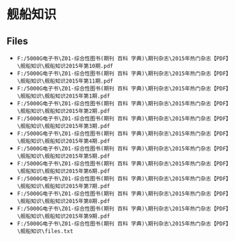 # 舰船知识

## Files

- `F:/5000G电子书\Z01-综合性图书(期刊 百科 字典)\期刊杂志\2015年热门杂志【PDF】\舰船知识\舰船知识2015年第10期.pdf`
- `F:/5000G电子书\Z01-综合性图书(期刊 百科 字典)\期刊杂志\2015年热门杂志【PDF】\舰船知识\舰船知识2015年第11期.pdf`
- `F:/5000G电子书\Z01-综合性图书(期刊 百科 字典)\期刊杂志\2015年热门杂志【PDF】\舰船知识\舰船知识2015年第1期.pdf`
- `F:/5000G电子书\Z01-综合性图书(期刊 百科 字典)\期刊杂志\2015年热门杂志【PDF】\舰船知识\舰船知识2015年第2期.pdf`
- `F:/5000G电子书\Z01-综合性图书(期刊 百科 字典)\期刊杂志\2015年热门杂志【PDF】\舰船知识\舰船知识2015年第3期.pdf`
- `F:/5000G电子书\Z01-综合性图书(期刊 百科 字典)\期刊杂志\2015年热门杂志【PDF】\舰船知识\舰船知识2015年第4期.pdf`
- `F:/5000G电子书\Z01-综合性图书(期刊 百科 字典)\期刊杂志\2015年热门杂志【PDF】\舰船知识\舰船知识2015年第5期.pdf`
- `F:/5000G电子书\Z01-综合性图书(期刊 百科 字典)\期刊杂志\2015年热门杂志【PDF】\舰船知识\舰船知识2015年第6期.pdf`
- `F:/5000G电子书\Z01-综合性图书(期刊 百科 字典)\期刊杂志\2015年热门杂志【PDF】\舰船知识\舰船知识2015年第7期.pdf`
- `F:/5000G电子书\Z01-综合性图书(期刊 百科 字典)\期刊杂志\2015年热门杂志【PDF】\舰船知识\舰船知识2015年第8期.pdf`
- `F:/5000G电子书\Z01-综合性图书(期刊 百科 字典)\期刊杂志\2015年热门杂志【PDF】\舰船知识\舰船知识2015年第9期.pdf`
- `F:/5000G电子书\Z01-综合性图书(期刊 百科 字典)\期刊杂志\2015年热门杂志【PDF】\舰船知识\files.txt`
